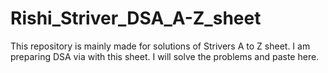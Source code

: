 # Rishi_Striver_DSA_A-Z_sheet

This repository is mainly made for solutions of Strivers A to Z sheet. I am preparing DSA via with this sheet. I will solve the problems and paste here.
